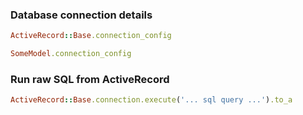 ### Database connection details

```ruby
ActiveRecord::Base.connection_config
```

```ruby
SomeModel.connection_config
```

### Run raw SQL from ActiveRecord

```ruby
ActiveRecord::Base.connection.execute('... sql query ...').to_a
```
